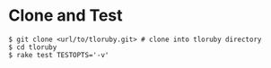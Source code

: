 # Clone and Test

```
$ git clone <url/to/tloruby.git> # clone into tloruby directory
$ cd tloruby
$ rake test TESTOPTS='-v'
```
